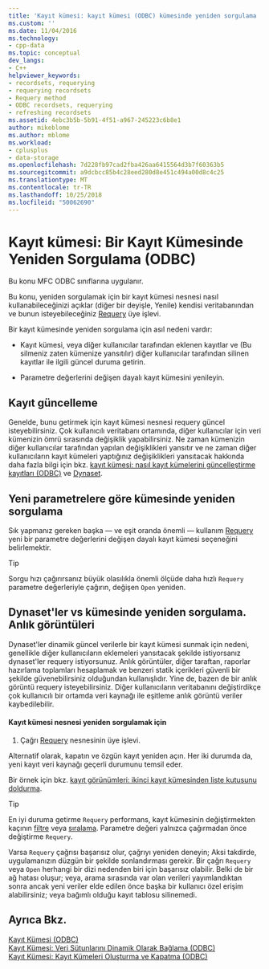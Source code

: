 ```yaml
---
title: 'Kayıt kümesi: kayıt kümesi (ODBC) kümesinde yeniden sorgulama | Microsoft Docs'
ms.custom: ''
ms.date: 11/04/2016
ms.technology:
- cpp-data
ms.topic: conceptual
dev_langs:
- C++
helpviewer_keywords:
- recordsets, requerying
- requerying recordsets
- Requery method
- ODBC recordsets, requerying
- refreshing recordsets
ms.assetid: 4ebc3b5b-5b91-4f51-a967-245223c6b8e1
author: mikeblome
ms.author: mblome
ms.workload:
- cplusplus
- data-storage
ms.openlocfilehash: 7d228fb97cad2fba426aa6415564d3b7f60363b5
ms.sourcegitcommit: a9dcbcc85b4c28eed280d8e451c494a00d8c4c25
ms.translationtype: MT
ms.contentlocale: tr-TR
ms.lasthandoff: 10/25/2018
ms.locfileid: "50062690"
---
```

# <a name="recordset-requerying-a-recordset-odbc"></a>Kayıt kümesi: Bir Kayıt Kümesinde Yeniden Sorgulama (ODBC)

Bu konu MFC ODBC sınıflarına uygulanır.

Bu konu, yeniden sorgulamak için bir kayıt kümesi nesnesi nasıl kullanabileceğinizi açıklar (diğer bir deyişle, Yenile) kendisi veritabanından ve bunun isteyebileceğiniz [Requery](../../mfc/reference/crecordset-class.md#requery) üye işlevi.

Bir kayıt kümesinde yeniden sorgulama için asıl nedeni vardır:

- Kayıt kümesi, veya diğer kullanıcılar tarafından eklenen kayıtlar ve (Bu silmeniz zaten kümenize yansıtılır) diğer kullanıcılar tarafından silinen kayıtlar ile ilgili güncel duruma getirin.

- Parametre değerlerini değişen dayalı kayıt kümesini yenileyin.

##  <a name="_core_bringing_the_recordset_up_to_date"></a> Kayıt güncelleme

Genelde, bunu getirmek için kayıt kümesi nesnesi requery güncel isteyebilirsiniz. Çok kullanıcılı veritabanı ortamında, diğer kullanıcılar için veri kümenizin ömrü sırasında değişiklik yapabilirsiniz. Ne zaman kümenizin diğer kullanıcılar tarafından yapılan değişiklikleri yansıtır ve ne zaman diğer kullanıcıların kayıt kümeleri yaptığınız değişiklikleri yansıtacak hakkında daha fazla bilgi için bkz. [kayıt kümesi: nasıl kayıt kümelerini güncelleştirme kayıtları (ODBC)](../../data/odbc/recordset-how-recordsets-update-records-odbc.md) ve [Dynaset](../../data/odbc/dynaset.md).

##  <a name="_core_requerying_based_on_new_parameters"></a> Yeni parametrelere göre kümesinde yeniden sorgulama

Sık yapmanız gereken başka — ve eşit oranda önemli — kullanım [Requery](../../mfc/reference/crecordset-class.md#requery) yeni bir parametre değerlerini değişen dayalı kayıt kümesi seçeneğini belirlemektir.

> [!TIP]
>  Sorgu hızı çağırırsanız büyük olasılıkla önemli ölçüde daha hızlı `Requery` parametre değerleriyle çağırın, değişen `Open` yeniden.

##  <a name="_core_requerying_dynasets_vs.._snapshots"></a> Dynaset'ler vs kümesinde yeniden sorgulama. Anlık görüntüleri

Dynaset'ler dinamik güncel verilerle bir kayıt kümesi sunmak için nedeni, genellikle diğer kullanıcıların eklemeleri yansıtacak şekilde istiyorsanız dynaset'ler requery istiyorsunuz. Anlık görüntüler, diğer taraftan, raporlar hazırlama toplamları hesaplamak ve benzeri statik içerikleri güvenli bir şekilde güvenebilirsiniz olduğundan kullanışlıdır. Yine de, bazen de bir anlık görüntü requery isteyebilirsiniz. Diğer kullanıcıların veritabanını değiştirdikçe çok kullanıcılı bir ortamda veri kaynağı ile eşitleme anlık görüntü veriler kaybedilebilir.

#### <a name="to-requery-a-recordset-object"></a>Kayıt kümesi nesnesi yeniden sorgulamak için

1. Çağrı [Requery](../../mfc/reference/crecordset-class.md#requery) nesnesinin üye işlevi.

Alternatif olarak, kapatın ve özgün kayıt yeniden açın. Her iki durumda da, yeni kayıt veri kaynağı geçerli durumunu temsil eder.

Bir örnek için bkz. [kayıt görünümleri: ikinci kayıt kümesinden liste kutusunu doldurma](../../data/filling-a-list-box-from-a-second-recordset-mfc-data-access.md).

> [!TIP]
>  En iyi duruma getirme `Requery` performans, kayıt kümesinin değiştirmekten kaçının [filtre](../../data/odbc/recordset-filtering-records-odbc.md) veya [sıralama](../../data/odbc/recordset-sorting-records-odbc.md). Parametre değeri yalnızca çağırmadan önce değiştirme `Requery`.

Varsa `Requery` çağrısı başarısız olur, çağrıyı yeniden deneyin; Aksi takdirde, uygulamanızın düzgün bir şekilde sonlandırması gerekir. Bir çağrı `Requery` veya `Open` herhangi bir dizi nedenden biri için başarısız olabilir. Belki de bir ağ hatası oluşur; veya, arama sırasında var olan verileri yayımlandıktan sonra ancak yeni veriler elde edilen önce başka bir kullanıcı özel erişim alabilirsiniz; veya bağımlı olduğu kayıt tablosu silinemedi.

## <a name="see-also"></a>Ayrıca Bkz.

[Kayıt Kümesi (ODBC)](../../data/odbc/recordset-odbc.md)<br/>
[Kayıt Kümesi: Veri Sütunlarını Dinamik Olarak Bağlama (ODBC)](../../data/odbc/recordset-dynamically-binding-data-columns-odbc.md)<br/>
[Kayıt Kümesi: Kayıt Kümeleri Oluşturma ve Kapatma (ODBC)](../../data/odbc/recordset-creating-and-closing-recordsets-odbc.md)